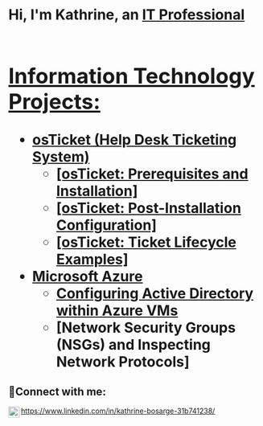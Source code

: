 <h1>Hi, I'm Kathrine, an <a href="https://linkedin.com/in/kathrine-bosarge-31b741238">IT Professional<h1></h1>

<h2> Information Technology Projects:</h2>

- <b>osTicket (Help Desk Ticketing System)</b>
  - [osTicket: Prerequisites and Installation]
  - [osTicket: Post-Installation Configuration]
  - [osTicket: Ticket Lifecycle Examples]
- <b>Microsoft Azure</b>
  - [Configuring Active Directory within Azure VMs](https://github.com/candlelady94/configure-ad)
  - [Network Security Groups (NSGs) and Inspecting Network Protocols]

<h2>🤳Connect with me:</h2>

https://www.linkedin.com/in/kathrine-bosarge-31b741238/
[<img align="left" alt="Josh | LinkedIn" width="22px" src="https://cdn.jsdelivr.net/npm/simple-icons@v3/icons/linkedin.svg" />][linkedin]


[twitter]: https://twitter.com/Kathrine
[instagram]: https://www.instagram.com/Kathrine
[linkedin]: https://linkedin.com/in/kathrine-bosarge-31b741238
